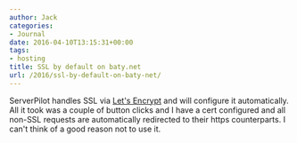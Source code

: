 ```yaml
---
author: Jack
categories:
- Journal
date: 2016-04-10T13:15:31+00:00
tags:
- hosting
title: SSL by default on baty.net
url: /2016/ssl-by-default-on-baty-net/
---
```


ServerPilot handles SSL via [Let's Encrypt][1] and will configure it automatically. All it took was a couple of button clicks and I have a cert configured and all non-SSL requests are automatically redirected to their https counterparts. I can't think of a good reason not to use it.

 [1]: https://letsencrypt.org